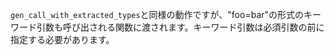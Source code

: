 `gen_call_with_extracted_types`と同様の動作ですが、"foo=bar"の形式のキーワード引数も呼び出される関数に渡されます。キーワード引数は必須引数の前に指定する必要があります。
